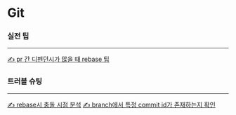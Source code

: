 # Git

### 실전 팁

---

[✍️ pr 간 디펜던시가 많을 때 rebase 팁](/notes/git-rebase-dependencies/)

### 트러블 슈팅

---

[✍️ rebase시 충돌 시점 분석](/notes/git-rebase-conflict/)
[✍️ branch에서 특정 commit id가 존재하는지 확인](/notes/git-search-commit-id/)
